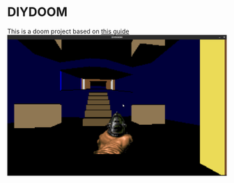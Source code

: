 # DIYDOOM
This is a doom project based on [this guide](https://github.com/amroibrahim/DIYDoom)
![demo](doc/demo1.png)